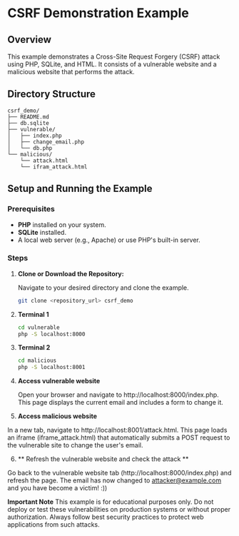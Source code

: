 # CSRF Demonstration Example

## Overview

This example demonstrates a Cross-Site Request Forgery (CSRF) attack using PHP, SQLite, and HTML. It consists of a vulnerable website and a malicious website that performs the attack.

## Directory Structure
```
csrf_demo/
├── README.md
├── db.sqlite
├── vulnerable/
│   ├── index.php
│   ├── change_email.php
│   └── db.php
└── malicious/
    └── attack.html
    └── ifram_attack.html
```
## Setup and Running the Example

### Prerequisites

- **PHP** installed on your system.
- **SQLite** installed.
- A local web server (e.g., Apache) or use PHP's built-in server.

### Steps

1. **Clone or Download the Repository:**

   Navigate to your desired directory and clone the example.

   ```bash
   git clone <repository_url> csrf_demo
    ```
2. **Terminal 1**
    ```bash
    cd vulnerable
    php -S localhost:8000
	```
3. **Terminal 2**
    ```bash
	cd malicious
	php -S localhost:8001
	```
4. **Access vulnerable website**

	Open your browser and navigate to http://localhost:8000/index.php. This page displays the current email and includes a form to change it.

5. **Access malicious website**

In a new tab, navigate to http://localhost:8001/attack.html. This page loads an iframe (iframe_attack.html) that automatically submits a POST request to the vulnerable site to change the user's email.

6. ** Refresh the vulnerable website and check the attack **

Go back to the vulnerable website tab (http://localhost:8000/index.php) and refresh the page. The email has now changed to attacker@example.com and you have become a victim! :))

**Important Note**
This example is for educational purposes only. Do not deploy or test these vulnerabilities on production systems or without proper authorization. Always follow best security practices to protect web applications from such attacks.

